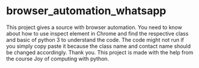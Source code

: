 # browser_automation_whatsapp
This project gives a source with browser automation. You need to know about how to use inspect element in Chrome and find the respective class and basic of python 3 to understand the code. The code might not run if you simply copy paste it because the class name and contact name should be changed accordingly. Thank you.
This project is made with the help from the course Joy of computing with python.
